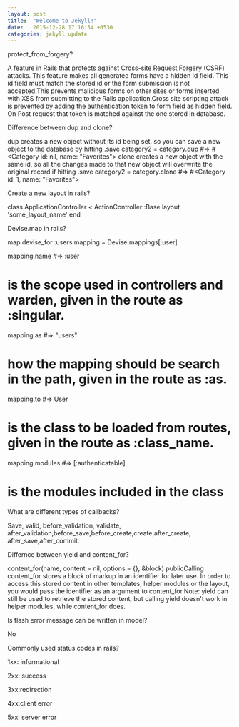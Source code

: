 ```yaml
---
layout: post
title:  "Welcome to Jekyll!"
date:   2015-12-28 17:16:54 +0530
categories: jekyll update
---
```

protect_from_forgery?

A feature in Rails that protects against Cross-site Request Forgery (CSRF) attacks. This feature makes all generated forms have a hidden id field. This id field must match the stored id or the form submission is not accepted.This prevents malicious forms on other sites or forms inserted with XSS from submitting to the Rails application.Cross site scripting attack is prevented by adding the authentication token to form field as hidden field. On Post request that token is matched against the one stored in database.


Difference between dup and clone?

dup creates a new object without its id being set, so you can save a new object to the database by hitting .save
category2 = category.dup
#=> #<Category id: nil, name: "Favorites"> 
clone creates a new object with the same id, so all the changes made to that new object will overwrite the original record if hitting .save
category2 = category.clone
#=> #<Category id: 1, name: "Favorites">


Create a new layout in rails?

class ApplicationController < ActionController::Base
 layout 'some_layout_name'
end


Devise.map in rails?

map.devise_for :users
mapping = Devise.mappings[:user]

mapping.name #=> :user
# is the scope used in controllers and warden, given in the route as :singular.

mapping.as   #=> "users"
# how the mapping should be search in the path, given in the route as :as.

mapping.to   #=> User
# is the class to be loaded from routes, given in the route as :class_name.

mapping.modules  #=> [:authenticatable]
# is the modules included in the class

What are different types  of callbacks?

Save, valid, before_validation, validate, after_validation,before_save,before_create,create,after_create, after_save,after_commit.

Differnce between yield and content_for?

content_for(name, content = nil, options = {}, &block) publicCalling content_for stores a block of markup in an identifier for later use. In order to access this stored content in other templates, helper modules or the layout, you would pass the identifier as an argument to content_for.Note: yield can still be used to retrieve the stored content, but calling yield doesn't work in helper modules, while content_for does.


Is flash error message can be written in model?

No

Commonly used status codes in rails?

1xx: informational

2xx: success

3xx:redirection

4xx:client error

5xx: server error


    


      




    


    

  

